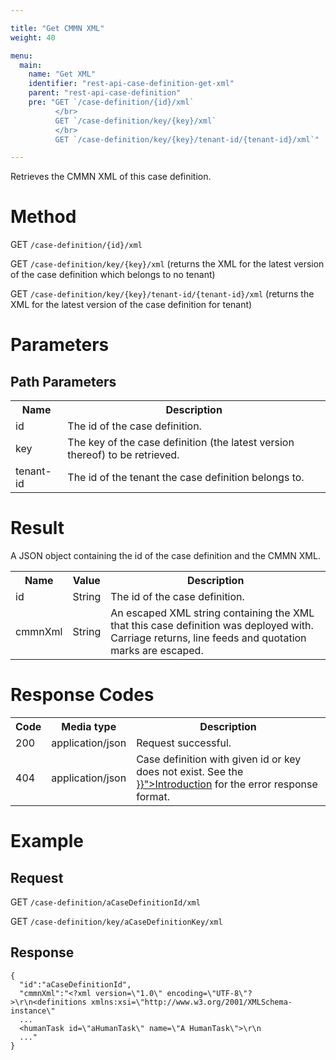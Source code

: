 ```yaml
---

title: "Get CMMN XML"
weight: 40

menu:
  main:
    name: "Get XML"
    identifier: "rest-api-case-definition-get-xml"
    parent: "rest-api-case-definition"
    pre: "GET `/case-definition/{id}/xml`
          </br>
          GET `/case-definition/key/{key}/xml`
          </br>
          GET `/case-definition/key/{key}/tenant-id/{tenant-id}/xml`"

---
```



Retrieves the CMMN XML of this case definition.


# Method

GET `/case-definition/{id}/xml`

GET `/case-definition/key/{key}/xml` (returns the XML for the latest version of the case definition which belongs to no tenant)

GET `/case-definition/key/{key}/tenant-id/{tenant-id}/xml` (returns the XML for the latest version of the case definition for tenant)


# Parameters

## Path Parameters

<table class="table table-striped">
  <tr>
    <th>Name</th>
    <th>Description</th>
  </tr>
  <tr>
    <td>id</td>
    <td>The id of the case definition.</td>
  </tr>
  <tr>
    <td>key</td>
    <td>The key of the case definition (the latest version thereof) to be retrieved.</td>
  </tr>
  <tr>
    <td>tenant-id</td>
    <td>The id of the tenant the case definition belongs to.</td>
  </tr>
</table>

# Result

A JSON object containing the id of the case definition and the CMMN XML.

<table class="table table-striped">
  <tr>
    <th>Name</th>
    <th>Value</th>
    <th>Description</th>
  </tr>
  <tr>
    <td>id</td>
    <td>String</td>
    <td>The id of the case definition.</td>
  </tr>
  <tr>
    <td>cmmnXml</td>
    <td>String</td>
    <td>An escaped XML string containing the XML that this case definition was deployed with. Carriage returns, line feeds and quotation marks are escaped.</td>
  </tr>
</table>


# Response Codes

<table class="table table-striped">
  <tr>
    <th>Code</th>
    <th>Media type</th>
    <th>Description</th>
  </tr>
  <tr>
    <td>200</td>
    <td>application/json</td>
    <td>Request successful.</td>
  </tr>
  <tr>
    <td>404</td>
    <td>application/json</td>
    <td>Case definition with given id or key does not exist. See the <a href="{{< ref "/reference/rest/overview/_index.md#error-handling" >}}">Introduction</a> for the error response format.</td>
  </tr>
</table>


# Example

## Request

<!-- TODO: Insert a 'real' example -->
GET `/case-definition/aCaseDefinitionId/xml`

GET `/case-definition/key/aCaseDefinitionKey/xml`

## Response

    {
      "id":"aCaseDefinitionId",
      "cmmnXml":"<?xml version=\"1.0\" encoding=\"UTF-8\"?>\r\n<definitions xmlns:xsi=\"http://www.w3.org/2001/XMLSchema-instance\"
      ...
      <humanTask id=\"aHumanTask\" name=\"A HumanTask\">\r\n
      ..."
    }
